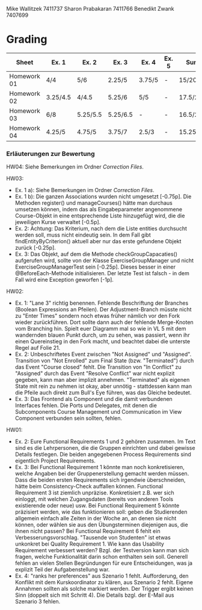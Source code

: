 Mike Wallitzek 7411737
Sharon Prabakaran 7411766
Benedikt Zwank 7407699

# Grading

| Sheet       | Ex. 1    | Ex. 2    | Ex. 3    | Ex. 4    | Ex. 5    | Sum      |
| ----------- | -------- | -------- | -------- | -------- | -------- | -------- |
| Homework 01 | 4/4      | 5/6      | 2.25/5   | 3.75/5   | -        | 15/20    |
| Homework 02 | 3.25/4.5 | 4/4.5    | 5.25/6   | 5/5      | -        | 17.5/20  |
| Homework 03 | 6/8      | 5.25/5.5 | 5.25/6.5 | -        | -        | 16.5/20  |
| Homework 04 | 4.25/5   | 4.75/5   | 3.75/7   | 2.5/3    | -        | 15.25/20 |

### Erläuterungen zur Bewertung

HW04: Siehe Bemerkungen im Ordner *Correction Files*.

HW03:
- Ex. 1 a): Siehe Bemerkungen im Ordner *Correction Files*.
- Ex. 1 b): Die ganzen Associations wurden nicht umgesetzt \[-0.75p\]. Die Methoden register() und manageCourses() hätte man durchaus umsetzen können, indem das als Eingabeparameter angenommene Course-Objekt in eine entsprechende Liste hinzugefügt wird, die die jeweiligen Kurse verwaltet \[-0.5p\].
- Ex. 2: Achtung: Das Kriterium, nach dem die Liste entities durchsucht werden soll, muss nicht eindeutig sein. In dem Fall gibt findEntityByCriterion() aktuell aber nur das erste gefundene Objekt zurück \[-0.25p\].
- Ex. 3: Das Objekt, auf dem die Methode checkGroupCapacaties() aufgerufen wird, sollte von der Klasse ExerciseGroupManager und nicht ExerciseGroupManagerTest sein \[-0.25p\]. Dieses besser in einer @BeforeEach-Methode initialisieren. Der letzte Test ist falsch - in dem Fall wird eine Exception geworfen \[-1p\].

HW02:
- Ex. 1: "Lane 3" richtig benennen. Fehlende Beschriftung der Branches (Boolean Expressions an Pfeilen). Der Adjustment-Branch müsste nicht zu "Enter Times" sondern noch etwas früher nämlich vor den Fork wieder zurückführen. Dort sollte dann auch der fehlende Merge-Knoten vom Branching hin. Spielt euer Diagramm mal so wie in VL 5 mit dem wandernden blauen Punkt durch, um zu sehen, was passiert, wenn ihr einen Quereinstieg in den Fork macht, und beachtet dabei die unterste Regel auf Folie 21.
- Ex. 2: Unbeschriftetes Event zwischen "Not Assigned" und "Assigned". Transition von "Not Enrolled" zum Final State (bzw. "Terminated") durch das Event "Course closed" fehlt. Die Transition von "In Conflict" zu "Assigned" durch das Event "Resolve Conflict" war nicht explizit gegeben, kann man aber implizit annehmen. "Terminated" als eigenen State mit rein zu nehmen ist okay, aber unnötig - stattdessen kann man die Pfeile auch direkt zum Bull's Eye führen, was das Gleiche bedeutet.
- Ex. 3: Das Frontend als Component und die damit verbundenen Interfaces fehlen. Die Ports und Delegates, mit denen die Subcomponents Course Management und Communication im View Component verbunden sein sollten, fehlen.

HW01:
- Ex. 2: Eure Functional Requirements 1 und 2 gehören zusammen. Im Text sind es die Lehrpersonen, die die Gruppen einrichten und dabei gewisse Details festlegen. Die beiden angegebenen Process Requirements sind eigentlich Project Requirements.
- Ex. 3: Bei Functional Requirement 1 könnte man noch konkretisieren, welche Angaben bei der Gruppenerstellung gemacht werden müssen. Dass die beiden ersten Requirements sich irgendwie überschneiden, hätte beim Consistency-Check auffallen können. Functional Requirement 3 ist ziemlich unpräzise. Konkretisiert z.B. wer sich einloggt, mit welchen Zugangsdaten (bereits von anderen Tools existierende oder neue) usw. Bei Functional Requirement 5 könnte präzisiert werden, wie das funktionieren soll: geben die Studierenden allgemein einfach alle Zeiten in der Woche an, an denen sie nicht können, oder wählen sie aus den Übungsterminen diejenigen aus, die ihnen nicht passen? Bei Functional Requirement 6 fehlt ein Verbesserungsvorschlag. "Tausende von Studenten" ist etwas unkonkret bei Quality Requirement 1. Wie kann das Usability Requirement verbessert werden? Bzgl. der Testversion kann man sich fragen, welche Funktionalität darin schon enthalten sein soll. Generell fehlen an vielen Stellen Begründungen für eure Entscheidungen, was ja explizit Teil der Aufgabenstellung war.
- Ex. 4: "ranks her preferences" aus Szenario 1 fehlt. Aufforderung, den Konflikt mit dem Kurskoordinator zu klären, aus Szenario 2 fehlt. Eigene Annahmen sollten als solche markiert werden. Der Trigger ergibt keinen Sinn (doppelt sich mit Schritt 4). Die Details bzgl. der E-Mail aus Szenario 3 fehlen.

